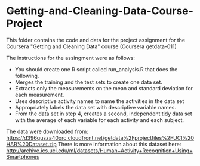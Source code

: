 # Getting-and-Cleaning-Data-Course-Project

This folder contains the code and data for the project assignment for the Coursera "Getting and Cleaning Data" course (Coursera getdata-011)

The instructions for the assingment were as follows:

* You should create one R script called run_analysis.R that does the following. 
* Merges the training and the test sets to create one data set.
* Extracts only the measurements on the mean and standard deviation for each measurement. 
* Uses descriptive activity names to name the activities in the data set
* Appropriately labels the data set with descriptive variable names. 
* From the data set in step 4, creates a second, independent tidy data set with the average of each variable for each activity and each subject.

The data were downloaded from: https://d396qusza40orc.cloudfront.net/getdata%2Fprojectfiles%2FUCI%20HAR%20Dataset.zip
There is more information about this dataset here: http://archive.ics.uci.edu/ml/datasets/Human+Activity+Recognition+Using+Smartphones

